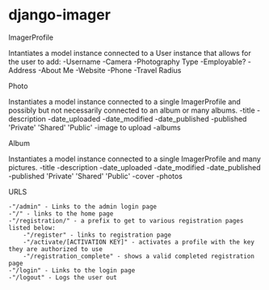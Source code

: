 # django-imager

ImagerProfile

Intantiates a model instance connected to a User instance that allows for the user to add:  -Username -Camera -Photography Type -Employable? -Address -About Me -Website -Phone -Travel Radius 

Photo

Instantiates a model instance connected to a single ImagerProfile and possibly but not necessarily connected to an album or many albums.  -title -description -date_uploaded -date_modified -date_published -published 'Private' 'Shared' 'Public' -image to upload -albums 

Album

Instantiates a model instance connected to a single ImagerProfile and many pictures.  -title -description -date_uploaded -date_modified -date_published -published 'Private' 'Shared' 'Public' -cover -photos 

URLS

```
-"/admin" - Links to the admin login page
-"/" - links to the home page
-"/registration/" - a prefix to get to various registration pages listed below:
    -"/register" - links to registration page
    -"/activate/[ACTIVATION KEY]" - activates a profile with the key they are authorized to use
    -"/registration_complete" - shows a valid completed registration page
-"/login" - Links to the login page
-"/logout" - Logs the user out
```